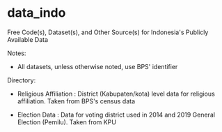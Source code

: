 # data_indo
Free Code(s), Dataset(s), and Other Source(s) for Indonesia's Publicly Available Data


Notes:
- All datasets, unless otherwise noted, use BPS' identifier


Directory:
- Religious Affiliation     : District (Kabupaten/kota) level data for religious affiliation. Taken from BPS's census data

- Election Data             : Data for voting district used in 2014 and 2019 General Election (Pemilu). Taken from KPU
